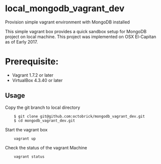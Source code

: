 # local_mongodb_vagrant_dev
Provision simple vagrant environment with MongoDB installed

This simple vagrant box provides a quick sandbox setup for MongoDB project on local machine. This project was implemented on OSX El-Capitan as of Early 2017.

# Prerequisite:
  - Vagrant 1.7.2 or later
  - VirtualBox 4.3.40 or later
  
## Usage
Copy the git branch to local directory
```
    $ git clone git@github.com:octobrick/mongodb_vagrant_dev.git
    $ cd mongodb_vagrant_dev.git
```
Start the vagrant box
```
    vagrant up
```
Check the status of the vagrant Machine
```
    vagrant status
```
